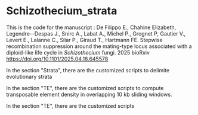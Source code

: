 # Schizothecium_strata

This is the code for the manuscript : De Filippo E., Chahine Elizabeth, Legendre--Despas J., Snirc A., Labat A., Michel P., Grognet P, Gautier V., Levert E., Lalanne C., Silar P., Giraud T., Hartmann FE. Stepwise recombination suppression around the mating-type locus associated with a diploid-like life cycle in <i>Schizothecium</i> fungi. 2025 bioRxiv https://doi.org/10.1101/2025.04.18.645578 

In the section "Strata", there are the customized scripts to delimite evolutionary strata

In the section "TE", there are the customized scripts to compute transposable element density in overlapping 10 kb sliding windows.

In the section "TE",  there are the customized scripts
